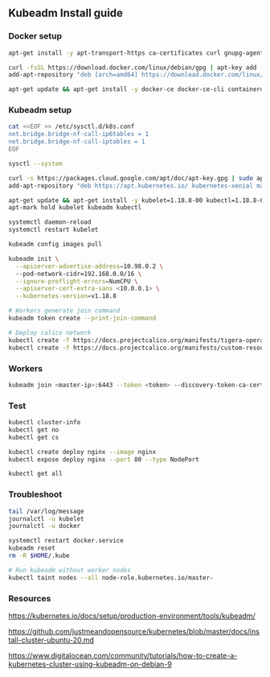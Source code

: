 ## Kubeadm Install guide

### Docker setup
```sh
apt-get install -y apt-transport-https ca-certificates curl gnupg-agent software-properties-common

curl -fsSL https://download.docker.com/linux/debian/gpg | apt-key add -
add-apt-repository "deb [arch=amd64] https://download.docker.com/linux/debian $(lsb_release -cs) stable"

apt-get update && apt-get install -y docker-ce docker-ce-cli containerd.io
```

### Kubeadm setup
```sh
cat <<EOF >> /etc/sysctl.d/k8s.conf
net.bridge.bridge-nf-call-ip6tables = 1
net.bridge.bridge-nf-call-iptables = 1
EOF

sysctl --system

curl -s https://packages.cloud.google.com/apt/doc/apt-key.gpg | sudo apt-key add -
add-apt-repository "deb https://apt.kubernetes.io/ kubernetes-xenial main"

apt-get update && apt-get install -y kubelet=1.18.8-00 kubectl=1.18.8-00 kubeadm=1.18.8-00
apt-mark hold kubelet kubeadm kubectl

systemctl daemon-reload
systemctl restart kubelet

kubeadm config images pull

kubeadm init \
  --apiserver-advertise-address=10.98.0.2 \ 
  --pod-network-cidr=192.168.0.0/16 \
  --ignore-preflight-errors=NumCPU \
  --apiserver-cert-extra-sans <10.0.0.1> \
  --kubernetes-version=v1.18.8

# Workers generate join command
kubeadm token create --print-join-command

# Deploy calico network
kubectl create -f https://docs.projectcalico.org/manifests/tigera-operator.yaml
kubectl create -f https://docs.projectcalico.org/manifests/custom-resources.yaml
```

### Workers
```sh
kubeadm join <master-ip>:6443 --token <token> --discovery-token-ca-cert-hash sha256:<some-sha>
```

### Test
```sh
kubectl cluster-info
kubectl get no
kubectl get cs

kubectl create deploy nginx --image nginx
kubectl expose deploy nginx --port 80 --type NodePort

kubectl get all
```

### Troubleshoot
```sh
tail /var/log/message
journalctl -u kubelet
journalctl -u docker

systemctl restart docker.service
kubeadm reset
rm -R $HOME/.kube

# Run kubeadm without worker nodes
kubectl taint nodes --all node-role.kubernetes.io/master-
```

### Resources
https://kubernetes.io/docs/setup/production-environment/tools/kubeadm/

https://github.com/justmeandopensource/kubernetes/blob/master/docs/install-cluster-ubuntu-20.md

https://www.digitalocean.com/community/tutorials/how-to-create-a-kubernetes-cluster-using-kubeadm-on-debian-9
